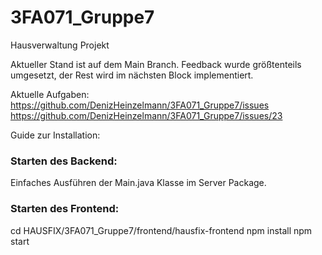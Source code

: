 # 3FA071_Gruppe7
Hausverwaltung Projekt

Aktueller Stand ist auf dem Main Branch.
Feedback wurde größtenteils umgesetzt, der Rest wird im nächsten Block implementiert.

Aktuelle Aufgaben:
https://github.com/DenizHeinzelmann/3FA071_Gruppe7/issues
https://github.com/DenizHeinzelmann/3FA071_Gruppe7/issues/23

Guide zur Installation:

### Starten des Backend:
Einfaches Ausführen der Main.java Klasse im Server Package.

### Starten des Frontend:
cd HAUSFIX/3FA071_Gruppe7/frontend/hausfix-frontend
npm install
npm start